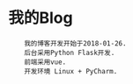 # 我的Blog
```text
    我的博客开发开始于2018-01-26.
    后台采用Python Flask开发.
    前端采用vue.
    开发环境 Linux + PyCharm.
```